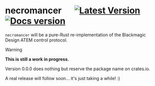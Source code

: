 # necromancer &emsp; [![Latest Version]][crates.io] [![Docs version]][docs.rs]

`necromancer` will be a pure-Rust re-implementation of the Blackmagic Design ATEM control
protocol.

> [!WARNING]
> **This is still a work in progress.**
>
> Version 0.0.0 does nothing but reserve the package name on crates.io.
>
> A real release will follow soon... it's just taking a while! :)

[crates.io]: https://crates.io/crates/necromancer
[Docs version]: https://img.shields.io/docsrs/necromancer.svg
[docs.rs]: https://docs.rs/necromancer/
[Latest Version]: https://img.shields.io/crates/v/necromancer.svg
